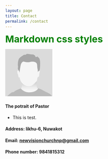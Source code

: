 ```yaml
---
layout: page
title: Contact 
permalink: /contact 
---
```


<style>
.green {
    color: green;
    font-weight: 700;
    font-size: 30px;
}
</style>

<div class="green">
    Markdown css styles
</div>

![pastor's potrait](/assets/img/potrait.png)

#### The potrait of Pastor

- This is test.



#### Address: likhu-6, Nuwakot

#### Email: newvisionchurchnp@gmail.com

#### Phone number: 9841815312
